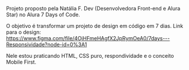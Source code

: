 Projeto proposto pela Natália F. Dev (Desenvolvedora Front-end e Alura Star) no Alura 7 Days of Code.

O objetivo é transformar um projeto de design em código em 7 dias. Link para o design: https://www.figma.com/file/4OjHFmeHAgfX2JpRymOeA0/7days---Responsividade?node-id=0%3A1

Nele estou praticando HTML, CSS puro, respondividade e o conceito Mobile First.
